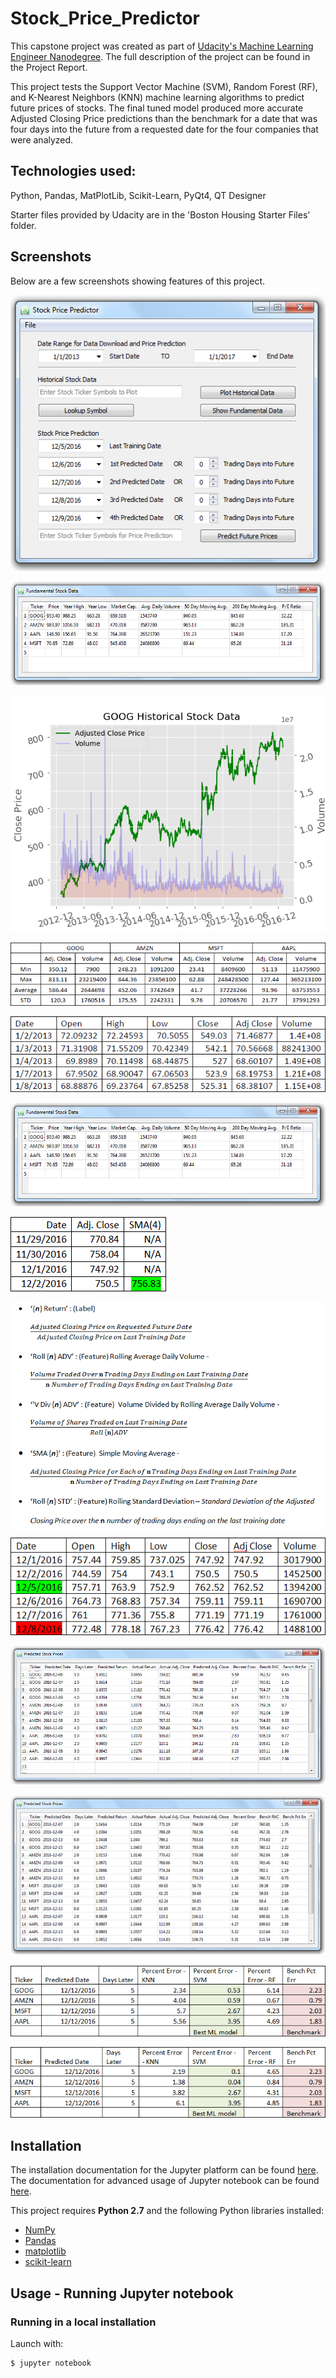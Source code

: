 # Stock_Price_Predictor
This capstone project was created as part of [Udacity's Machine Learning Engineer Nanodegree](https://www.udacity.com/course/machine-learning-engineer-nanodegree--nd009). The full description of the project can be found in the Project Report.

This project tests the Support Vector Machine (SVM), Random Forest (RF), and K-Nearest Neighbors (KNN) machine learning algorithms to predict future prices of stocks. The final tuned model produced more accurate Adjusted Closing Price predictions than the benchmark for a date that was four days into the future from a requested date for the four companies that were analyzed.

## Technologies used:

Python, Pandas, MatPlotLib, Scikit-Learn, PyQt4, QT Designer

Starter files provided by Udacity are in the 'Boston Housing Starter Files' folder. 

## Screenshots
Below are a few screenshots showing features of this project.

![](SPP_Images/SPP_start_window.png)

![](SPP_Images\SPP_fund_data_window.png)

![](SPP_Images\GOOG_hist_plot.png)

![](SPP_Images\Basic_Stats_4_companies.png)

![](SPP_Images\Sample_AAPL.png)

![](SPP_Images\SPP_fund_data_window.png)

![](SPP_Images\SMA_Benchmark_Example.png)

![](SPP_Images\Feature_Engineering.png)

![](SPP_Images\Last_training_date_example.png)

![](SPP_Images\Prediction_window.png)

![](SPP_Images\Results_window_4x4.png)

![](SPP_Images\Untuned_model_results.png)

![](SPP_Images\Tuned_model_results.png)


## Installation
The installation documentation for the Jupyter platform can be found [here](https://jupyter.readthedocs.io/en/latest/install.html).
The documentation for advanced usage of Jupyter notebook can be found
[here](https://jupyter-notebook.readthedocs.io/en/latest/).


This project requires **Python 2.7** and the following Python libraries installed:

- [NumPy](http://www.numpy.org/)
- [Pandas](http://pandas.pydata.org)
- [matplotlib](http://matplotlib.org/)
- [scikit-learn](http://scikit-learn.org/stable/)


## Usage - Running Jupyter notebook

### Running in a local installation

Launch with:

    $ jupyter notebook
